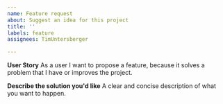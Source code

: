```yaml
---
name: Feature request
about: Suggest an idea for this project
title: ''
labels: feature
assignees: TimUntersberger

---
```


**User Story**
As a user I want to propose a feature, because it solves a problem that I have or improves the project.

**Describe the solution you'd like**
A clear and concise description of what you want to happen.
